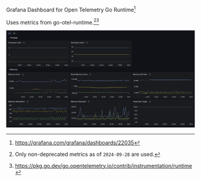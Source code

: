 Grafana Dashboard for Open Telemetry Go Runtime[^1]

Uses metrics from go-otel-runtime.[^2][^3]

![](example.png)


[^1]: https://grafana.com/grafana/dashboards/22035
[^2]: Only non-deprecated metrics as of `2024-09-28` are used.
[^3]: https://pkg.go.dev/go.opentelemetry.io/contrib/instrumentation/runtime
